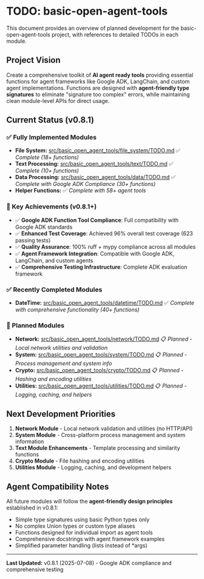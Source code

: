 # TODO: basic-open-agent-tools

This document provides an overview of planned development for the basic-open-agent-tools project, with references to detailed TODOs in each module.

## Project Vision

Create a comprehensive toolkit of **AI agent ready tools** providing essential functions for agent frameworks like Google ADK, LangChain, and custom agent implementations. Functions are designed with **agent-friendly type signatures** to eliminate "signature too complex" errors, while maintaining clean module-level APIs for direct usage.

## Current Status (v0.8.1)

### ✅ Fully Implemented Modules

- **File System:** [src/basic_open_agent_tools/file_system/TODO.md](src/basic_open_agent_tools/file_system/TODO.md) ✅ *Complete (18+ functions)*
- **Text Processing:** [src/basic_open_agent_tools/text/TODO.md](src/basic_open_agent_tools/text/TODO.md) ✅ *Complete (10+ functions)*
- **Data Processing:** [src/basic_open_agent_tools/data/TODO.md](src/basic_open_agent_tools/data/TODO.md) ✅ *Complete with Google ADK Compliance (30+ functions)*
- **Helper Functions:** ✅ *Complete with 58+ agent tools*

### 🎯 Key Achievements (v0.8.1+)
- ✅ **Google ADK Function Tool Compliance**: Full compatibility with Google ADK standards
- ✅ **Enhanced Test Coverage**: Achieved 96% overall test coverage (623 passing tests)
- ✅ **Quality Assurance**: 100% ruff + mypy compliance across all modules
- ✅ **Agent Framework Integration**: Compatible with Google ADK, LangChain, and custom agents
- ✅ **Comprehensive Testing Infrastructure**: Complete ADK evaluation framework


### ✅ Recently Completed Modules

- **DateTime:** [src/basic_open_agent_tools/datetime/TODO.md](src/basic_open_agent_tools/datetime/TODO.md) ✅ *Complete with comprehensive functionality (40+ functions)*

### 🚧 Planned Modules
- **Network:** [src/basic_open_agent_tools/network/TODO.md](src/basic_open_agent_tools/network/TODO.md) 📋 *Planned - Local network utilities and validation*
- **System:** [src/basic_open_agent_tools/system/TODO.md](src/basic_open_agent_tools/system/TODO.md) 📋 *Planned - Process management and system info*
- **Crypto:** [src/basic_open_agent_tools/crypto/TODO.md](src/basic_open_agent_tools/crypto/TODO.md) 📋 *Planned - Hashing and encoding utilities*
- **Utilities:** [src/basic_open_agent_tools/utilities/TODO.md](src/basic_open_agent_tools/utilities/TODO.md) 📋 *Planned - Logging, caching, and helpers*

## Next Development Priorities

1. **Network Module** - Local network validation and utilities (no HTTP/API)
2. **System Module** - Cross-platform process management and system information
3. **Text Module Enhancements** - Template processing and similarity functions
4. **Crypto Module** - File hashing and encoding utilities
5. **Utilities Module** - Logging, caching, and development helpers

## Agent Compatibility Notes

All future modules will follow the **agent-friendly design principles** established in v0.8.1:
- Simple type signatures using basic Python types only
- No complex Union types or custom type aliases
- Functions designed for individual import as agent tools
- Comprehensive docstrings with agent framework examples
- Simplified parameter handling (lists instead of *args)

---

**Last Updated:** v0.8.1 (2025-07-08) - Google ADK compliance and comprehensive testing
